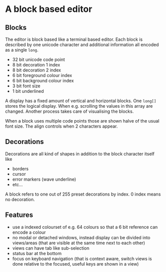 A block based editor
===================

## Blocks
The editor is block based like a terminal based editor.
Each block is described by one unicode character and additional information all encoded as a single `long`.

- 32 bit unicode code point
- 8 bit decoration 1 index
- 8 bit decoration 2 index
- 6 bit foreground colour index
- 6 bit background colour index
- 3 bit font size
- 1 bit underlined

A display has a fixed amount of vertical and horizontal blocks.
One `long[]` stores the logical display. When e.g. scrolling the values in this array are changed. Another process takes care of visualising the blocks.

When a block uses multiple code points those are shown halve of the usual font size. The align controls when 2 characters appear.

## Decorations
Decorations are all kind of shapes in addition to the block character itself like
- borders
- cursor
- error markers (wave underline)
- etc...

A block refers to one out of 255 preset decorations by index. 0 index means no decoration.

## Features
- use a indexed colourset of e.g. 64 colours so that a 6 bit reference can encode a colour
- no modal or detached windows, instead display can be divided into views/areas (that are visible at the same time next to each other)
- views can have tab like sub-selection
- status bar at the bottom
- focus on keyboard navigation (that is context aware, switch views is done relative to the focused, useful keys are shown in a view)
